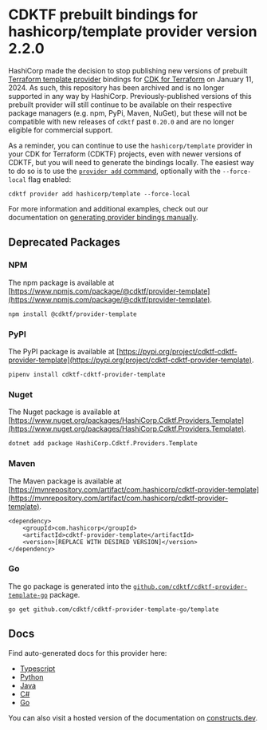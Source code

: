 
# CDKTF prebuilt bindings for hashicorp/template provider version 2.2.0

HashiCorp made the decision to stop publishing new versions of prebuilt [Terraform template provider](https://registry.terraform.io/providers/hashicorp/template/2.2.0) bindings for [CDK for Terraform](https://cdk.tf) on January 11, 2024. As such, this repository has been archived and is no longer supported in any way by HashiCorp. Previously-published versions of this prebuilt provider will still continue to be available on their respective package managers (e.g. npm, PyPi, Maven, NuGet), but these will not be compatible with new releases of `cdktf` past `0.20.0` and are no longer eligible for commercial support.

As a reminder, you can continue to use the `hashicorp/template` provider in your CDK for Terraform (CDKTF) projects, even with newer versions of CDKTF, but you will need to generate the bindings locally. The easiest way to do so is to use the [`provider add` command](https://developer.hashicorp.com/terraform/cdktf/cli-reference/commands#provider-add), optionally with the `--force-local` flag enabled:

`cdktf provider add hashicorp/template --force-local`

For more information and additional examples, check out our documentation on [generating provider bindings manually](https://cdk.tf/imports).

## Deprecated Packages

### NPM

The npm package is available at [https://www.npmjs.com/package/@cdktf/provider-template](https://www.npmjs.com/package/@cdktf/provider-template).

`npm install @cdktf/provider-template`

### PyPI

The PyPI package is available at [https://pypi.org/project/cdktf-cdktf-provider-template](https://pypi.org/project/cdktf-cdktf-provider-template).

`pipenv install cdktf-cdktf-provider-template`

### Nuget

The Nuget package is available at [https://www.nuget.org/packages/HashiCorp.Cdktf.Providers.Template](https://www.nuget.org/packages/HashiCorp.Cdktf.Providers.Template).

`dotnet add package HashiCorp.Cdktf.Providers.Template`

### Maven

The Maven package is available at [https://mvnrepository.com/artifact/com.hashicorp/cdktf-provider-template](https://mvnrepository.com/artifact/com.hashicorp/cdktf-provider-template).

```
<dependency>
    <groupId>com.hashicorp</groupId>
    <artifactId>cdktf-provider-template</artifactId>
    <version>[REPLACE WITH DESIRED VERSION]</version>
</dependency>
```

### Go

The go package is generated into the [`github.com/cdktf/cdktf-provider-template-go`](https://github.com/cdktf/cdktf-provider-template-go) package.

`go get github.com/cdktf/cdktf-provider-template-go/template`

## Docs

Find auto-generated docs for this provider here: 

- [Typescript](./docs/API.typescript.md)
- [Python](./docs/API.python.md)
- [Java](./docs/API.java.md)
- [C#](./docs/API.csharp.md)
- [Go](./docs/API.go.md)

You can also visit a hosted version of the documentation on [constructs.dev](https://constructs.dev/packages/@cdktf/provider-template).
